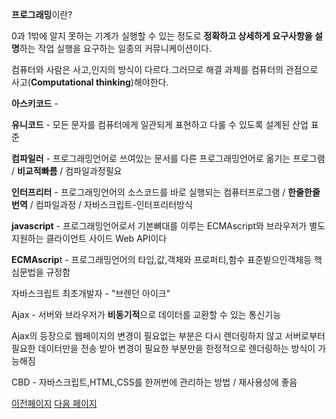 **프로그래밍**이란?

0과 1밖에 알지 못하는 기계가 실행할 수 있는 정도로 **정확하고 상세하게 요구사항을 설명**하는 작업 실행을 요구하는 일종의 커뮤니케이션이다.

컴퓨터와 사람은 사고,인지의 방식이 다르다.그러므로 해결 과제를 컴퓨터의 관점으로 사고(**Computational thinking**)해야한다.



**아스키코드** - 

**유니코드** - 모든 문자를 컴퓨터에게 일관되게 표현하고 다룰 수 있도록 설계된 산업 표준



**컴파일러** - 프로그래밍언어로 쓰여있는 문서를 다른 프로그래밍언어로 옮기는 프로그램 / **비교적빠름** / 컴파일과정필요

**인터프리터** - 프로그래밍언어의 소스코드를 바로 실행되는 컴퓨터프로그램 / **한줄한줄번역** / 컴파일과정 / 자바스크립트-인터프리터방식



**javascript** - 프로그래밍언어로서 기본뼈대를 이루는 ECMAscript와 브라우저가 별도 지원하는 클라이언트 사이드 Web API이다

**ECMAscrip**t - 프로그래밍언어의 타입,값,객체와 프로퍼티,함수 표준빝으인객체등 핵심문법을 규정함



자바스크립트 최초개발자 - "브렌던 아이크"



Ajax - 서버와 브라우저가 **비동기적**으로 데이터를 교환할 수 있는 통신기능

Ajax의 등장으로 웹페이지의 변경이 필요없는 부분은 다시 렌더링하지 않고 서버로부터 필요한 데이터만을 전송 받아 변경이 필요한 부분만을 한정적으로 렌더링하는 방식이 가능해짐



CBD - 자바스크립트,HTML,CSS를  한꺼번에 관리하는 방법 / 재사용성에 좋음





[이전페이지](url.index.md)																			[다음 페이지](./index.md)

